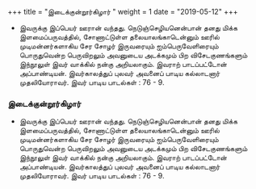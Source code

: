 ﻿+++
title = "இடைக்குன்றூர்கிழார்  "
weight = 1
date = "2019-05-12"
+++


- இவருக்கு இப்பெயர் ஊரான் வந்தது. நெடுஞ்செழியனென்பான் தனது மிக்க இளமைப்பருவத்தில், சோணாட்டுள்ள தலையாலங்காடென்னும் ஊரில் முடிமன்னர்களாகிய சேர சோழர் இருவரையும் ஐம்பெருவேளிரையும் பொருதுவென்ற பெருவிறலும் அவனுடைய அடக்கமும் பிற விசேடகுணங்களும் இந்நூலுள் இவர் வாக்கில் நன்கு அறியலாகும். இவராற் பாடப்பட்டோன் அப்பாண்டியன். இவர்காலத்துப் புலவர் அவனைப் பாடிய கல்லாடனார் முதலியோராவர். இவர் பாடிய பாடல்கள் : 76 - 9. 
  
### இடைக்குன்றூர்கிழார்  
- இவருக்கு இப்பெயர் ஊரான் வந்தது. நெடுஞ்செழியனென்பான் தனது மிக்க இளமைப்பருவத்தில், சோணாட்டுள்ள தலையாலங்காடென்னும் ஊரில் முடிமன்னர்களாகிய சேர சோழர் இருவரையும் ஐம்பெருவேளிரையும் பொருதுவென்ற பெருவிறலும் அவனுடைய அடக்கமும் பிற விசேடகுணங்களும் இந்நூலுள் இவர் வாக்கில் நன்கு அறியலாகும். இவராற் பாடப்பட்டோன் அப்பாண்டியன். இவர்காலத்துப் புலவர் அவனைப் பாடிய கல்லாடனார் முதலியோராவர். இவர் பாடிய பாடல்கள் : 76 - 9. 
